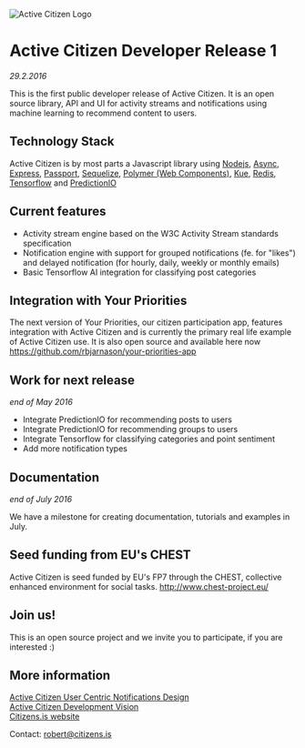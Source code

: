 ![Active Citizen Logo](https://s3.amazonaws.com/yrpri-direct-asset/ac_yp_flyer_2.png)

# Active Citizen Developer Release 1
*29.2.2016*

This is the first public developer release of Active Citizen. It is an open source library, API and UI for activity
streams and notifications using machine learning to recommend content to users.

## Technology Stack
Active Citizen is by most parts a Javascript library using 
<a href="https://github.com/nodejs/node" target="_blank">Nodejs</a>, <a href="https://github.com/caolan/async" target="_blank">Async</a>, <a href="https://github.com/expressjs/express" target="_blank">Express</a>, <a href="https://github.com/jaredhanson/passport" target="_blank">Passport</a>, <a href="https://github.com/sequelize/sequelize" target="_blank">Sequelize</a>, <a href="https://github.com/Polymer/polymer" target="_blank">Polymer (Web Components)</a>, <a href="https://github.com/Automattic/kue" target="_blank">Kue</a>, <a href="https://github.com/antirez/redis" target="_blank">Redis</a>, <a href="https://github.com/tensorflow/tensorflow" target="_blank">Tensorflow</a> and <a href="https://github.com/PredictionIO/PredictionIO" target="_blank">PredictionIO</a>

## Current features
- Activity stream engine based on the W3C Activity Stream standards specification
- Notification engine with support for grouped notifications (fe. for "likes") and delayed notification (for hourly, daily, weekly or monthly emails)
- Basic Tensorflow AI integration for classifying post categories

## Integration with Your Priorities
The next version of Your Priorities, our citizen participation app, features integration with Active Citizen and is currently the primary
real life example of Active Citizen use. It is also open source and available here now https://github.com/rbjarnason/your-priorities-app

## Work for next release
*end of May 2016*

- Integrate PredictionIO for recommending posts to users
- Integrate PredictionIO for recommending groups to users
- Integrate Tensorflow for classifying categories and point sentiment
- Add more notification types

## Documentation
*end of July 2016*

We have a milestone for creating documentation, tutorials and examples in July.

## Seed funding from EU's CHEST
Active Citizen is seed funded by EU's FP7 through the CHEST, collective enhanced environment for social tasks. http://www.chest-project.eu/

## Join us!
This is an open source project and we invite you to participate, if you are interested :)

## More information
<a href="https://drive.google.com/file/d/0B4NtXWjwVhOySmpmbFhUU2V3RVk/view" target="_blank">Active Citizen User Centric Notifications Design</a>
<br>
<a href="https://drive.google.com/file/d/0B4NtXWjwVhOyU2IwOE9IQVNNQ1U/view" target="_blank">Active Citizen Development Vision</a>
<br>
<a href="http://www.citizens.is/active" target="_blank">Citizens.is website</a>

Contact: robert@citizens.is